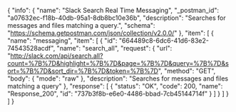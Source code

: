 {
  "info": {
    "name": "Slack Search Real Time Messaging",
    "_postman_id": "a07632ec-f18b-40db-95a1-8db8bc10e36b",
    "description": "Searches for messages and files matching a query.",
    "schema": "https://schema.getpostman.com/json/collection/v2.0.0/"
  },
  "item": [
    {
      "name": "messaging",
      "item": [
        {
          "id": "664489c8-6dc6-41d6-83e2-74543528acdf",
          "name": "search_all",
          "request": {
            "url": "http://slack.com/api/search.all?count=%7B%7D&highlight=%7B%7D&page=%7B%7D&query=%7B%7D&sort=%7B%7D&sort_dir=%7B%7D&token=%7B%7D",
            "method": "GET",
            "body": {
              "mode": "raw"
            },
            "description": "Searches for messages and files matching a query"
          },
          "response": [
            {
              "status": "OK",
              "code": 200,
              "name": "Response_200",
              "id": "737b3f8b-e6e0-4486-bbad-7cb45144714f"
            }
          ]
        }
      ]
    }
  ]
}